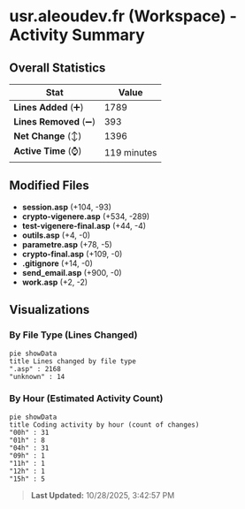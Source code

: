# usr.aleoudev.fr (Workspace) - Activity Summary 

## Overall Statistics

| Stat                   | Value                                                             |
| ---------------------- | ----------------------------------------------------------------- |
| **Lines Added** (➕)   | 1789                                          |
| **Lines Removed** (➖) | 393                                        |
| **Net Change** (↕)    | 1396                |
| **Active Time** (⌚)   | 119 minutes |


## Modified Files
- **session.asp** (+104, -93)
- **crypto-vigenere.asp** (+534, -289)
- **test-vigenere-final.asp** (+44, -4)
- **outils.asp** (+4, -0)
- **parametre.asp** (+78, -5)
- **crypto-final.asp** (+109, -0)
- **.gitignore** (+14, -0)
- **send_email.asp** (+900, -0)
- **work.asp** (+2, -2)

## Visualizations

### By File Type (Lines Changed)

```mermaid
pie showData
title Lines changed by file type
".asp" : 2168
"unknown" : 14
```

### By Hour (Estimated Activity Count)

```mermaid
pie showData
title Coding activity by hour (count of changes)
"00h" : 31
"01h" : 8
"04h" : 31
"09h" : 1
"11h" : 1
"12h" : 1
"15h" : 5
```


> **Last Updated:** 10/28/2025, 3:42:57 PM